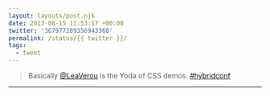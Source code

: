 ```yaml
---
layout: layouts/post.njk
date: 2013-08-15 11:53:17 +00:00
twitter: '367977289356943360'
permalink: /status/{{ twitter }}/
tags: 
  - tweet
---
```


> Basically [@LeaVerou](https://twitter.com/LeaVerou) is the Yoda of CSS demos. [#hybridconf](https://twitter.com/hashtag/hybridconf)

---
